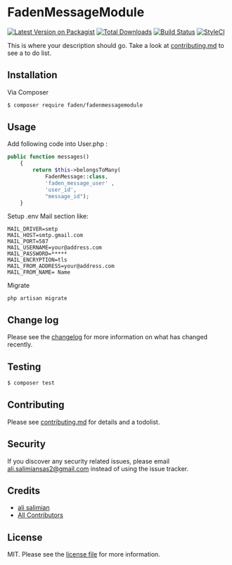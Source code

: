 # FadenMessageModule

[![Latest Version on Packagist][ico-version]][link-packagist]
[![Total Downloads][ico-downloads]][link-downloads]
[![Build Status][ico-travis]][link-travis]
[![StyleCI][ico-styleci]][link-styleci]

This is where your description should go. Take a look at [contributing.md](contributing.md) to see a to do list.

## Installation

Via Composer

``` bash
$ composer require faden/fadenmessagemodule
```

## Usage

Add following code into User.php :
````php
public function messages()
    {
        return $this->belongsToMany(
            FadenMessage::class,
            'faden_message_user' ,
            'user_id',
            "message_id");
    }
````

Setup .env Mail section like:
````dotenv
MAIL_DRIVER=smtp
MAIL_HOST=smtp.gmail.com
MAIL_PORT=587
MAIL_USERNAME=your@address.com
MAIL_PASSWORD=*****
MAIL_ENCRYPTION=tls
MAIL_FROM_ADDRESS=your@address.com
MAIL_FROM_NAME= Name
````

Migrate
```shell script
php artisan migrate
``` 
## Change log

Please see the [changelog](changelog.md) for more information on what has changed recently.

## Testing

``` bash
$ composer test
```



## Contributing

Please see [contributing.md](contributing.md) for details and a todolist.

## Security

If you discover any security related issues, please email ali.salimiansas2@gmail.com instead of using the issue tracker.

## Credits

- [ali salimian][link-author]
- [All Contributors][link-contributors]

## License

MIT. Please see the [license file](license.md) for more information.

[ico-version]: https://img.shields.io/packagist/v/faden/fadenmessagemodule.svg?style=flat-square
[ico-downloads]: https://img.shields.io/packagist/dt/faden/fadenmessagemodule.svg?style=flat-square
[ico-travis]: https://img.shields.io/travis/faden/fadenmessagemodule/master.svg?style=flat-square
[ico-styleci]: https://styleci.io/repos/12345678/shield

[link-packagist]: https://packagist.org/packages/faden/fadenmessagemodule
[link-downloads]: https://packagist.org/packages/faden/fadenmessagemodule
[link-travis]: https://travis-ci.org/faden/fadenmessagemodule
[link-styleci]: https://styleci.io/repos/12345678
[link-author]: https://github.com/faden
[link-contributors]: ../../contributors
